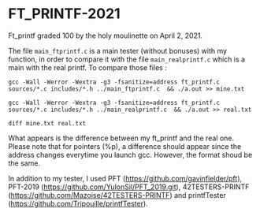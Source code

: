 # FT_PRINTF-2021

Ft_printf graded 100 by the holy moulinette on April 2, 2021. 

The file `main_ftprintf.c` is a main tester (without bonuses) with my function, in order to compare it with the file `main_realprintf.c` which is a main with the real printf. To compare those files : 

`gcc -Wall -Werror -Wextra -g3 -fsanitize=address ft_printf.c sources/*.c includes/*.h ../main_ftprintf.c  && ./a.out >> mine.txt`

`gcc -Wall -Werror -Wextra -g3 -fsanitize=address ft_printf.c sources/*.c includes/*.h ../main_realprintf.c  && ./a.out >> real.txt`

`diff mine.txt real.txt`

What appears is the difference between my ft_printf and the real one. Please note that for pointers (%p), a difference should appear since the address changes everytime you launch gcc. However, the format shoud be the same. 

In addition to my tester, I used PFT (https://github.com/gavinfielder/pft), PFT-2019 (https://github.com/YulonSil/PFT_2019.git), 42TESTERS-PRINTF (https://github.com/Mazoise/42TESTERS-PRINTF) and printfTester (https://github.com/Tripouille/printfTester). 
